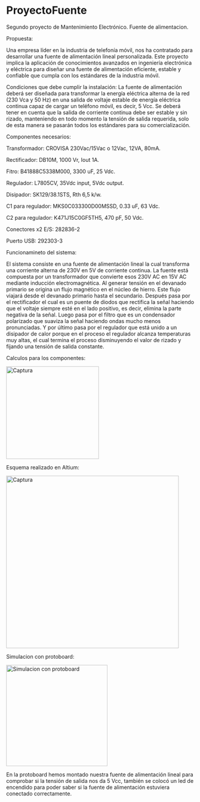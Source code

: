 # ProyectoFuente
Segundo proyecto de Mantenimiento Electrónico. Fuente de alimentacion.

Propuesta:

Una empresa líder en la industria de telefonía móvil, nos ha contratado para desarrollar una fuente
de alimentación lineal personalizada. Este proyecto implica la aplicación de conocimientos
avanzados en ingeniería electrónica y eléctrica para diseñar una fuente de alimentación eficiente,
estable y confiable que cumpla con los estándares de la industria móvil.

Condiciones que debe cumplir la instalación:
La fuente de alimentación deberá ser diseñada para transformar la energía eléctrica alterna de la
red (230 Vca y 50 Hz) en una salida de voltaje estable de energía eléctrica continua capaz de cargar
un teléfono móvil, es decir, 5 Vcc.
Se deberá tener en cuenta que la salida de corriente continua debe ser estable y sin rizado,
manteniendo en todo momento la tensión de salida requerida, solo de esta manera se pasarán
todos los estándares para su comercialización.

Componentes necesarios:

Transformador: CROVISA 230Vac/15Vac o 12Vac, 12VA, 80mA.

Rectificador: DB10M, 1000 Vr, Iout 1A.

Fitro: B41888C5338M000, 3300 uF, 25 Vdc.

Regulador: L7805CV, 35Vdc input, 5Vdc output.

Disipador: SK129/38.1STS, Rth 6,5 k/w.

C1 para regulador: MKS0C033300D00MSSD, 0.33 uF, 63 Vdc.

C2 para regulador: K471J15C0GF5TH5, 470 pF, 50 Vdc.

Conectores x2 E/S: 282836-2

Puerto USB: 292303-3

Funcionamineto del sistema:

El sistema consiste en una fuente de alimentación lineal la cual transforma una corriente alterna de 230V en 5V de corriente continua. La fuente está compuesta por un transformador que convierte esos 230V AC en 15V AC mediante inducción electromagnética. Al generar tensión en el devanado primario se origina un flujo magnético en el núcleo de hierro. Este flujo viajará desde el devanado primario hasta el secundario. Después pasa por el rectificador el cual  es un puente de diodos que rectifica la señal haciendo que el voltaje siempre esté en el lado positivo, es decir, elimina la parte negativa de la señal. Luego pasa por el filtro que es un condensador polarizado que suaviza la señal haciendo ondas mucho menos pronunciadas. Y por último pasa por el regulador que está unido a un disipador de calor porque en el proceso el regulador alcanza temperaturas muy altas, el cual termina el proceso disminuyendo el valor de rizado y fijando una tensión de salida constante.

Calculos para los componentes:

<img width="248" alt="Captura" src="https://github.com/user-attachments/assets/a9504332-f29d-47fa-9c80-c44cce03d964">


Esquema realizado en Altium:

<img width="462" alt="Captura" src="https://github.com/user-attachments/assets/6c67324a-bc6f-4f91-b8af-568d7b4754fc">

Simulacion con protoboard:

<img width="271" alt="Simulacion con protoboard" src="https://github.com/user-attachments/assets/69fe1cfd-de78-45be-b844-b577a10b9109">

En la protoboard hemos montado nuestra fuente de alimentación lineal para comprobar si la tensión de salida nos da 5 Vcc, también se colocó un led de encendido para poder saber si la fuente de alimentación estuviera conectado correctamente.
